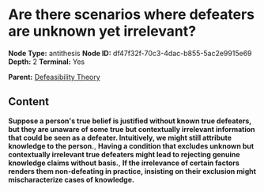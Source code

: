 # Are there scenarios where defeaters are unknown yet irrelevant?

**Node Type:** antithesis
**Node ID:** df47f32f-70c3-4dac-b855-5ac2e9915e69
**Depth:** 2
**Terminal:** Yes

**Parent:** [Defeasibility Theory](defeasibility-theory.md)

## Content

**Suppose a person's true belief is justified without known true defeaters, but they are unaware of some true but contextually irrelevant information that could be seen as a defeater. Intuitively, we might still attribute knowledge to the person.**, **Having a condition that excludes unknown but contextually irrelevant true defeaters might lead to rejecting genuine knowledge claims without basis.**, **If the irrelevance of certain factors renders them non-defeating in practice, insisting on their exclusion might mischaracterize cases of knowledge.**
